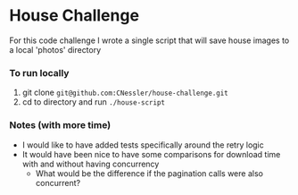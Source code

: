 # House Challenge
For this code challenge I wrote a single script that will save house images to a local 'photos' directory

### To run locally
1. git clone `git@github.com:CNessler/house-challenge.git`
2. cd to directory and run `./house-script`

### Notes (with more time)
- I would like to have added tests specifically around the retry logic 
- It would have been nice to have some comparisons for download time with and without having concurrency
  - What would be the difference if the pagination calls were also concurrent?
